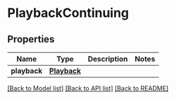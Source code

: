 # PlaybackContinuing

## Properties
Name | Type | Description | Notes
------------ | ------------- | ------------- | -------------
**playback** | [**Playback**](Playback.md) |  | 

[[Back to Model list]](../README.md#documentation-for-models) [[Back to API list]](../README.md#documentation-for-api-endpoints) [[Back to README]](../README.md)


